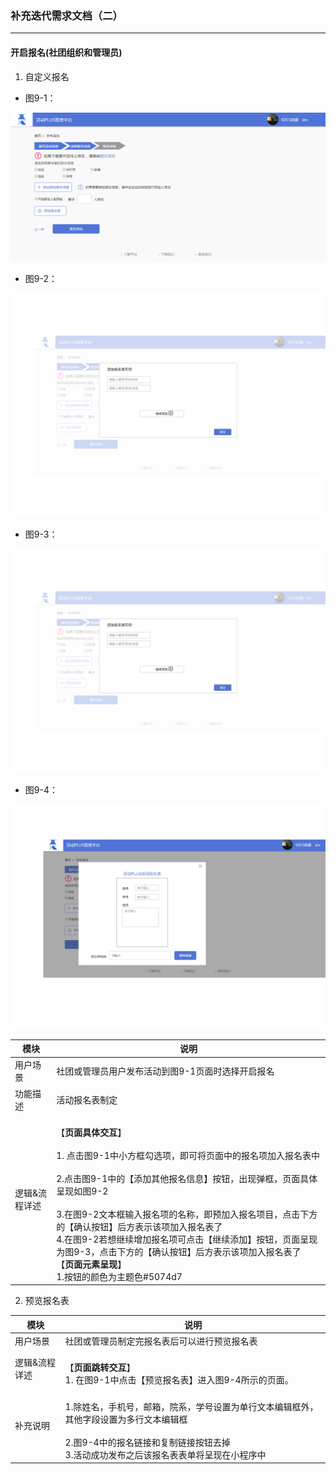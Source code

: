 ### 补充迭代需求文档（二） ###

---

#### 开启报名(社团组织和管理员) ####
1. 自定义报名
  
-  图9-1：

![image](https://github.com/SYSU-ActivityPlusPC/document/blob/master/PC/9-1.png)

  
-  图9-2：

![image](https://github.com/SYSU-ActivityPlusPC/document/blob/master/PC/9-2.png)

-  图9-3：

![image](https://github.com/SYSU-ActivityPlusPC/document/blob/master/PC/9-3.png)

-  图9-4：

![image](https://github.com/SYSU-ActivityPlusPC/document/blob/master/PC/9-4.png)


模块 | 说明
---|---
用户场景 | 社团或管理员用户发布活动到图9-1页面时选择开启报名
功能描述 | 活动报名表制定
逻辑&流程详述 |	<br>【**页面具体交互**】</br><br>1. 点击图9-1中小方框勾选项，即可将页面中的报名项加入报名表中<br><br>2.点击图9-1中的【添加其他报名信息】按钮，出现弹框，页面具体呈现如图9-2</br><br>3.在图9-2文本框输入报名项的名称，即预加入报名项目，点击下方的【确认按钮】后方表示该项加入报名表了</br>4.在图9-2若想继续增加报名项可点击【继续添加】按钮，页面呈现为图9-3，点击下方的【确认按钮】后方表示该项加入报名表了</br>【**页面元素呈现**】 <br>1.按钮的颜色为主题色#5074d7



2. 预览报名表
  


模块 | 说明
---|---
用户场景 | 社团或管理员制定完报名表后可以进行预览报名表
逻辑&流程详述 | <br>【**页面跳转交互**】 <br>1.	在图9-1中点击【预览报名表】进入图9-4所示的页面。
补充说明 |<br>1.除姓名，手机号，邮箱，院系，学号设置为单行文本编辑框外，其他字段设置为多行文本编辑框</br><br>2.图9-4中的报名链接和复制链接按钮去掉<br>3.活动成功发布之后该报名表表单将呈现在小程序中
